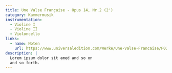 ```yaml
---
title: Une Valse Française - Opus 14, Nr.2 (2')
category: Kammermusik
instrumentation:
  - Violine I
  - Violine II
  - Violoncello
links:
  - name: Noten
    url: https://www.universaledition.com/Werke/Une-Valse-Francaise/P0212295
description: |
  Lorem ipsum dolor sit amed and so on
  and so forth.
---
```

